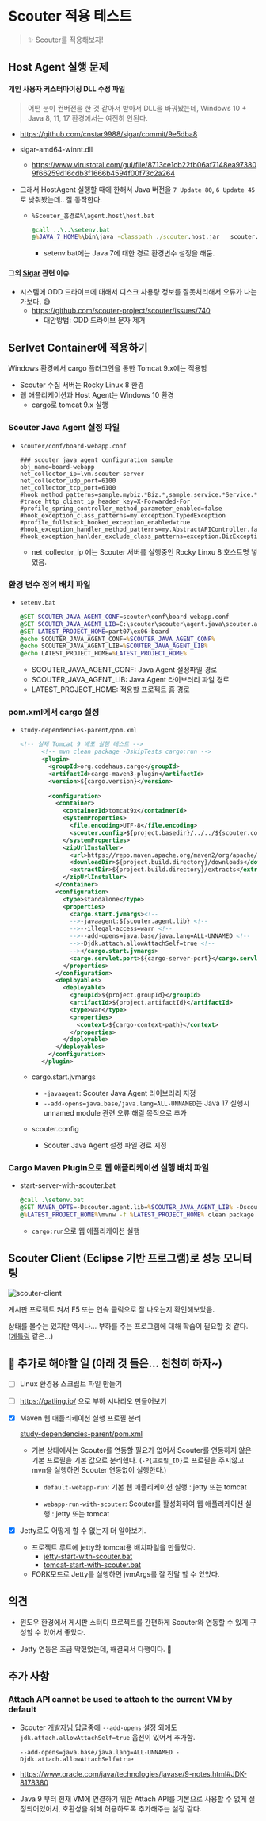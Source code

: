 # Scouter 적용 테스트

> ✨ Scouter를 적용해보자! 



## Host Agent 실행 문제

#### 개인 사용자 커스터마이징 DLL 수정 파일

> 어떤 분이 컨버전을 한 것 같아서 받아서 DLL을 바꿔봤는데, Windows 10 + Java 8, 11, 17 환경에서는 여전히 안된다.

* https://github.com/cnstar9988/sigar/commit/9e5dba8

* sigar-amd64-winnt.dll
  * https://www.virustotal.com/gui/file/8713ce1cb22fb06af7148ea973809f66259d16cdb3f1666b4594f00f73c2a264

* 그래서 HostAgent 실행할 때에 한해서 Java 버전을 `7 Update 80`, `6 Update 45`로 낮춰봤는데.. 잘 동작한다.

  * `%Scouter_홈경로%\agent.host\host.bat `

    ```bat
    @call ..\..\setenv.bat
    @%JAVA_7_HOME%\bin\java -classpath ./scouter.host.jar   scouter.boot.Boot ./lib
    ```

    * setenv.bat에는 Java 7에 대한 경로 환경변수 설정을 해둠.



#### 그외 [Sigar](https://github.com/hyperic/sigar) 관련 이슈

* 시스템에 ODD 드라이브에 대해서 디스크 사용량 정보를 잘못처리해서 오류가 나는가보다. 😅
  * https://github.com/scouter-project/scouter/issues/740
    * 대안방법: ODD 드라이브 문자 제거



## Serlvet Container에 적용하기

Windows 환경에서 cargo 플러그인을 통한 Tomcat 9.x에는 적용함

* Scouter 수집 서버는 Rocky Linux 8 환경
* 웹 애플리케이션과 Host Agent는 Windows 10 환경
  * cargo로 tomcat 9.x 실행



### Scouter Java Agent 설정 파일

* `scouter/conf/board-webapp.conf`

  ```properties
  ### scouter java agent configuration sample
  obj_name=board-webapp
  net_collector_ip=lvm.scouter-server
  net_collector_udp_port=6100
  net_collector_tcp_port=6100
  #hook_method_patterns=sample.mybiz.*Biz.*,sample.service.*Service.*
  #trace_http_client_ip_header_key=X-Forwarded-For
  #profile_spring_controller_method_parameter_enabled=false
  #hook_exception_class_patterns=my.exception.TypedException
  #profile_fullstack_hooked_exception_enabled=true
  #hook_exception_handler_method_patterns=my.AbstractAPIController.fallbackHandler,my.ApiExceptionLoggingFilter.handleNotFoundErrorResponse
  #hook_exception_hanlder_exclude_class_patterns=exception.BizException
  
  ```

  * net_collector_ip 에는 Scouter 서버를 실행중인 Rocky Linxu 8 호스트명 넣었음.

### 환경 변수 정의  배치 파일 

* `setenv.bat`

  ```bat
  @SET SCOUTER_JAVA_AGENT_CONF=scouter\conf\board-webapp.conf
  @SET SCOUTER_JAVA_AGENT_LIB=C:\scouter\scouter\agent.java\scouter.agent.jar
  @SET LATEST_PROJECT_HOME=part07\ex06-board
  @echo SCOUTER_JAVA_AGENT_CONF=%SCOUTER_JAVA_AGENT_CONF%
  @echo SCOUTER_JAVA_AGENT_LIB=%SCOUTER_JAVA_AGENT_LIB%
  @echo LATEST_PROJECT_HOME=%LATEST_PROJECT_HOME%
  ```

  * SCOUTER_JAVA_AGENT_CONF: Java Agent 설정파일 경로
  * SCOUTER_JAVA_AGENT_LIB: Java Agent 라이브러리 파일 경로
  * LATEST_PROJECT_HOME: 적용할 프로젝트 홈 경로



### pom.xml에서 cargo 설정

* `study-dependencies-parent/pom.xml`

  ```xml
  <!-- 실제 Tomcat 9 배포 실행 테스트 -->
        <!-- mvn clean package -DskipTests cargo:run -->
        <plugin>
          <groupId>org.codehaus.cargo</groupId>
          <artifactId>cargo-maven3-plugin</artifactId>
          <version>${cargo.version}</version>
          
          <configuration>
            <container>
              <containerId>tomcat9x</containerId>
              <systemProperties>
                <file.encoding>UTF-8</file.encoding>
                <scouter.config>${project.basedir}/../../${scouter.config.file}</scouter.config>
              </systemProperties>
              <zipUrlInstaller>
                <url>https://repo.maven.apache.org/maven2/org/apache/tomcat/tomcat/${cargo-tomcat9x.version}/tomcat-${cargo-tomcat9x.version}.zip</url>
                <downloadDir>${project.build.directory}/downloads</downloadDir>
                <extractDir>${project.build.directory}/extracts</extractDir>
              </zipUrlInstaller>
            </container>
            <configuration>
              <type>standalone</type>
              <properties>
                <cargo.start.jvmargs><!-- 
                -->-javaagent:${scouter.agent.lib} <!--
                -->--illegal-access=warn <!--
                -->--add-opens=java.base/java.lang=ALL-UNNAMED <!--
                -->-Djdk.attach.allowAttachSelf=true <!--
                --></cargo.start.jvmargs>
                <cargo.servlet.port>${cargo-server-port}</cargo.servlet.port>
              </properties>
            </configuration>
            <deployables>
              <deployable>
                <groupId>${project.groupId}</groupId>
                <artifactId>${project.artifactId}</artifactId>
                <type>war</type>
                <properties>
                  <context>${cargo-context-path}</context>
                </properties>
              </deployable>
            </deployables>
          </configuration>
        </plugin>
  ```
  
  * cargo.start.jvmargs
  
    * `-javaagent`: Scouter Java Agent 라이브러리 지정
    * `--add-opens=java.base/java.lang=ALL-UNNAMED`는 Java 17 실행시 unnamed module 관련 오류 해결 목적으로 추가
  
  * scouter.config
  
    * Scouter Java Agent  설정 파일 경로 지정
  
    

### Cargo  Maven Plugin으로 웹 애플리케이션 실행 배치 파일

* start-server-with-scouter.bat

  ```bat
  @call .\setenv.bat
  @SET MAVEN_OPTS=-Dscouter.agent.lib=%SCOUTER_JAVA_AGENT_LIB% -Dscouter.config.file=%SCOUTER_JAVA_AGENT_CONF%
  @%LATEST_PROJECT_HOME%\mvnw -f %LATEST_PROJECT_HOME% clean package -DskipTests cargo:run
  ```

  * `cargo:run`으로 웹 애플리케이션 실행



## Scouter Client (Eclipse 기반 프로그램)로 성능 모니터링

![scouter-client](doc-resources/scouter-viewer.png)

게시판 프로젝트 켜서 F5 또는 연속 클릭으로 잘 나오는지 확인해보았음.

상태를 볼수는 있지만 역시나... 부하를 주는 프로그램에 대해 학습이 필요할 것 같다. ([게틀링](https://gatling.io/) 같은...)



## 🎇 추가로 해야할 일  (아래 것 들은... 천천히 하자~)

- [ ] Linux 환경용 스크립트 파일 만들기

- [ ] https://gatling.io/ 으로 부하 시나리오 만들어보기

- [x] Maven 웹 애플리케이션 실행 프로필 분리

  [study-dependencies-parent/pom.xml](../study-dependencies-parent/pom.xml)

  * 기본 상태에서는 Scouter를 연동할 필요가 없어서 Scouter를 연동하지 않은 기본 프로필을 기본 값으로 분리했다. (`-P{프로필_ID}`로 프로필을 주지않고 mvn을 실행하면 Scouter 연동없이 실행한다.)

    * `default-webapp-run`: 기본 웹 애플리케이션 실행 : jetty 또는 tomcat

    * `webapp-run-with-scouter`: Scouter를 활성화하여 웹 애플리케이션 실행 : jetty 또는 tomcat



- [x] Jetty로도 어떻게 할 수 없는지 더 알아보기. 

  * 프로젝트 루트에 jetty와 tomcat용 배치파일을 만들었다.
    * [jetty-start-with-scouter.bat](../jetty-start-with-scouter.bat)
    * [tomcat-start-with-scouter.bat](../tomcat-start-with-scouter.bat)
  * FORK모드로 Jetty를 실행하면 jvmArgs를 잘 전달 할 수 있었다.



## 의견

* 윈도우 환경에서 게시판 스터디 프로젝트를 간편하게 Scouter와 연동할 수 있게 구성할 수 있어서 좋았다.

* Jetty 연동은 조금 막혔었는데, 해결되서 다행이다. 🎉




## 추가 사항

### Attach API cannot be used to attach to the current VM by default 	

* Scouter [개발자님 답글](https://github.com/scouter-project/scouter/issues/866#issuecomment-1236034288)중에 `--add-opens` 설정 외에도 `jdk.attach.allowAttachSelf=true` 옵션이 있어서 추가함. 

  ```
  --add-opens=java.base/java.lang=ALL-UNNAMED -Djdk.attach.allowAttachSelf=true
  ```

* https://www.oracle.com/java/technologies/javase/9-notes.html#JDK-8178380

* Java 9 부터 현재 VM에 연결하기 위한 Attach API를 기본으로 사용할 수 없게 설정되어있어서, 호환성을 위해 허용하도록 추가해주는 설정 같다.

